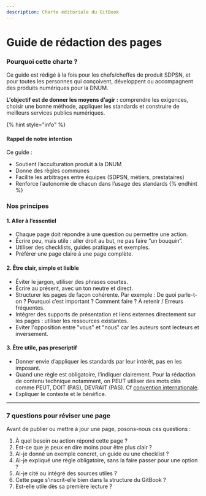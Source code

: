 ```yaml
---
description: Charte éditoriale du GitBook
---
```


# Guide de rédaction des pages

### Pourquoi cette charte ?

Ce guide est rédigé à la fois pour les chefs/cheffes de produit SDPSN, et pour toutes les personnes qui conçoivent, développent ou accompagnent des produits numériques pour la DNUM.

**L'objectif est de donner les moyens d’agir :** comprendre les exigences, choisir une bonne méthode, appliquer les standards et construire de meilleurs services publics numériques.

{% hint style="info" %}
#### Rappel de notre intention

Ce guide :

* Soutient l’acculturation produit à la DNUM
* Donne des règles communes
* Facilite les arbitrages entre équipes (SDPSN, métiers, prestataires)
* Renforce l’autonomie de chacun dans l’usage des standards
{% endhint %}

### Nos principes

#### 1. Aller à l’essentiel

* Chaque page doit répondre à une question ou permettre une action.
* Écrire peu, mais utile : aller droit au but, ne pas faire “un bouquin”.
* Utiliser des checklists, guides pratiques et exemples.
* Préférer une page claire à une page complète.

#### 2. Être clair, simple et lisible

* Éviter le jargon, utiliser des phrases courtes.
* Écrire au présent, avec un ton neutre et direct.
* Structurer les pages de façon cohérente. Par exemple : De quoi parle-t-on ? Pourquoi c’est important ? Comment faire ? À retenir / Erreurs fréquentes.
* Intégrer des supports de présentation et liens externes directement sur les pages : utiliser les ressources existantes.
* Eviter l'opposition entre "vous" et "nous" car les auteurs sont lecteurs et inversement.

#### 3. Être utile, pas prescriptif

* Donner envie d’appliquer les standards par leur intérêt, pas en les imposant.
* Quand une règle est obligatoire, l’indiquer clairement. Pour la rédaction de contenu technique notamment, on PEUT utiliser des mots clés comme PEUT, DOIT (PAS), DEVRAIT (PAS). Cf [convention internationale](https://datatracker.ietf.org/doc/html/rfc2119).
* Expliquer le contexte et le bénéfice.

***

### 7 questions pour réviser une page

Avant de publier ou mettre à jour une page, posons-nous ces questions :

1. À quel besoin ou action répond cette page ?
2. Est-ce que je peux en dire moins pour être plus clair ?
3. Ai-je donné un exemple concret, un guide ou une checklist ?
4. Ai-je expliqué une règle obligatoire, sans la faire passer pour une option ?
5. Ai-je cité ou intégré des sources utiles ?
6. Cette page s’inscrit-elle bien dans la structure du GitBook ?
7. Est-elle utile dès sa première lecture ?
